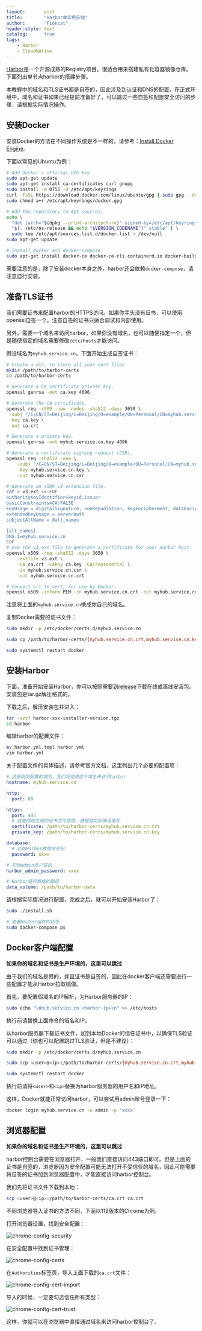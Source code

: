 ```yaml
---
layout:       post
title:        "Harbor单实例安装"
author:       "Fioncat"
header-style: text
catalog:      true
tags:
    - Harbor
    - CloudNative
---
```


[Harbor](https://goharbor.io/)是一个开源成熟的Registry项目。很适合用来搭建私有化容器镜像仓库。下面列出单节点harbor的搭建步骤。

本教程中的域名和TLS证书都是自签的，因此涉及到认证和DNS的配置，在正式环境中，域名和证书如果已经提前准备好了，可以跳过一些自签和配置安全访问的步骤，请根据实际情况操作。

## 安装Docker

安装Docker的方法在不同操作系统是不一样的，请参考：[Install Docker Engine](https://docs.docker.com/engine/install/)。

下面以常见的Ubuntu为例：

```bash
# Add Docker's official GPG key:
sudo apt-get update
sudo apt-get install ca-certificates curl gnupg
sudo install -m 0755 -d /etc/apt/keyrings
curl -fsSL https://download.docker.com/linux/ubuntu/gpg | sudo gpg --dearmor -o /etc/apt/keyrings/docker.gpg
sudo chmod a+r /etc/apt/keyrings/docker.gpg

# Add the repository to Apt sources:
echo \
  "deb [arch="$(dpkg --print-architecture)" signed-by=/etc/apt/keyrings/docker.gpg] https://download.docker.com/linux/ubuntu \
  "$(. /etc/os-release && echo "$VERSION_CODENAME")" stable" | \
  sudo tee /etc/apt/sources.list.d/docker.list > /dev/null
sudo apt-get update

# Install docker and docker-compose
sudo apt-get install docker-ce docker-ce-cli containerd.io docker-buildx-plugin docker-compose-plugin docker-compose
```

需要注意的是，除了安装docker本身之外，harbor还会依赖`docker-compose`，请注意自行安装。

## 准备TLS证书

我们需要证书来配置harbor的HTTPS访问。如果你手头没有证书，可以使用openssl自签一个。注意自签的证书只适合调试和内部使用。

另外，需要一个域名来访问harbor，如果你没有域名，也可以随便指定一个，但是随便指定的域名需要修改`/etc/hosts`才能访问。

假设域名为`myhub.service.cn`，下面开始生成自签证书：

```bash
# Create a dir, to store all your cert files
mkdir /path/to/harbor-certs
cd /path/to/harbor-certs

# Generate a CA certificate private key.
openssl genrsa -out ca.key 4096

# Generate the CA certificate.
openssl req -x509 -new -nodes -sha512 -days 3650 \
 -subj "/C=CN/ST=Beijing/L=Beijing/O=example/OU=Personal/CN=myhub.service.cn" \
 -key ca.key \
 -out ca.crt

# Generate a private key.
openssl genrsa -out myhub.service.cn.key 4096

# Generate a certificate signing request (CSR).
openssl req -sha512 -new \
    -subj "/C=CN/ST=Beijing/L=Beijing/O=example/OU=Personal/CN=myhub.service.cn" \
    -key myhub.service.cn.key \
    -out myhub.service.cn.csr

# Generate an x509 v3 extension file.
cat > v3.ext <<-EOF
authorityKeyIdentifier=keyid,issuer
basicConstraints=CA:FALSE
keyUsage = digitalSignature, nonRepudiation, keyEncipherment, dataEncipherment
extendedKeyUsage = serverAuth
subjectAltName = @alt_names

[alt_names]
DNS.1=myhub.service.cn
EOF
# Use the v3.ext file to generate a certificate for your Harbor host.
openssl x509 -req -sha512 -days 3650 \
    -extfile v3.ext \
    -CA ca.crt -CAkey ca.key -CAcreateserial \
    -in myhub.service.cn.csr \
    -out myhub.service.cn.crt

# Convert crt to cert, for use by Docker.
openssl x509 -inform PEM -in myhub.service.cn.crt -out myhub.service.cn.cert
```

注意将上面的`myhub.service.cn`换成你自己的域名。

复制Docker需要的证书文件：

```bash
sudo mkdir -p /etc/docker/certs.d/myhub.service.cn

sudo cp /path/to/harbor-certs/{myhub.service.cn.crt,myhub.service.cn.key,ca.crt} /etc/docker/certs.d/myhub.service.cn

sudo systemctl restart docker
```

## 安装Harbor

下面，准备开始安装Harbor，你可以按照需要到[release](https://github.com/goharbor/harbor/releases)下载在线或离线安装包。安装包是tar.gz解压格式的。

下载之后，解压安装包并进入：

```bash
tar -xzvf harbor-xxx-installer-version.tgz
cd harbor
```

编辑harbor的配置文件：

```bash
mv harbor.yml.tmpl harbor.yml
vim harbor.yml
```

关于配置文件的具体描述，请参考官方文档，这里列出几个必要的配置项：

```yaml
# 这是刚刚配置的域名，我们将使用这个域名来访问harbor
hostname: myhub.service.cn

http:
  port: 80

https:
  port: 443
  # 这是刚刚生成的证书文件路径，请根据实际情况填写
  certificate: /path/to/harbor-certs/myhub.service.cn.crt
  private_key: /path/to/harbor-certs/myhub.service.cn.key

database:
  # 初始Harbor数据库密码
  password: xxxx

# 初始admin账户密码
harbor_admin_password: xxxx

# Harbor储存数据的路径
data_volume: /path/to/harbor-data
```

请根据实际情况进行配置，完成之后，就可以开始安装Harbor了：

```bash
sudo ./install.sh

# 查看Harbor组件的状态
sudo docker-compose ps
```

## Docker客户端配置

**如果你的域名和证书是生产环境的，这里可以跳过**

由于我们的域名是假的，并且证书是自签的，因此在docker客户端还需要进行一些配置才能从Harbor拉取镜像。

首先，要配置假域名的IP解析，为Harbor服务器的IP：

```bash
sudo echo "\nhub.service.cn <harbor-ip>\n" >> /etc/hosts
```

执行前请替换上面命令的域名和IP。

从harbor服务器下载证书文件，加到本地Docker的信任证书中，以确保TLS验证可以通过（你也可以配置跳过TLS验证，但是不建议）：

```bash
sudo mkdir -p /etc/docker/certs.d/myhub.service.cn

sudo scp <user>@<ip>:/path/to/harbor-certs/{myhub.service.cn.crt,myhub.service.cn.key,ca.crt} /etc/docker/certs.d/myhub.service.cn

sudo systemctl restart docker
```

执行前请将`<user>`和`<ip>`替换为harbor服务器的用户名和IP地址。

这样，Docker就能正常访问harbor，可以尝试用admin账号登录一下：

```bash
docker login myhub.service.cn -u admin -p 'xxxx'
```

## 浏览器配置

**如果你的域名和证书是生产环境的，这里可以跳过**

harbor控制台需要在浏览器打开，一般我们直接访问443端口即可。但是上面的证书是自签的，浏览器因为安全配置可能无法打开不受信任的域名，因此可能需要将自签的证书加到浏览器配置中，才能直接访问harbor控制台。

我们先将证书文件下载到本地：

```bash
scp <user>@<ip>:/path/to/harbor-certs/ca.crt ca.crt
```

不同浏览器导入证书的方法不同，下面以119版本的Chrome为例。

打开浏览器设置，找到安全配置：

![chrome-config-security](https://raw.githubusercontent.com/fioncat/fioncat.github.io.images/main/2023-11-22-install-harbor-single/chrome-config-security.png)

在安全配置中找到证书管理：

![chrome-config-certs](https://raw.githubusercontent.com/fioncat/fioncat.github.io.images/main/2023-11-22-install-harbor-single/chrome-config-certs.png)

在`Authorities`标签页，导入上面下载的`ca.crt`文件：

![chrome-config-cert-import](https://raw.githubusercontent.com/fioncat/fioncat.github.io.images/main/2023-11-22-install-harbor-single/chrome-config-cert-import.png)

导入的时候，一定要勾选信任所有类型：

![chrome-config-cert-trust](https://raw.githubusercontent.com/fioncat/fioncat.github.io.images/main/2023-11-22-install-harbor-single/chrome-config-cert-trust.png)

这样，你就可以在浏览器中直接通过域名来访问harbor控制台了。
